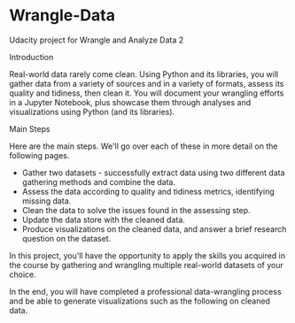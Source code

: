 # Wrangle-Data
Udacity project for Wrangle and Analyze Data 2

Introduction

Real-world data rarely come clean. Using Python and its libraries, you will gather data from a variety of sources and in a variety of formats, assess its quality and tidiness, then clean it. You will document your wrangling efforts in a Jupyter Notebook, plus showcase them through analyses and visualizations using Python (and its libraries).

Main Steps

Here are the main steps. We'll go over each of these in more detail on the following pages.

- Gather two datasets - successfully extract data using two different data gathering methods and combine the data.
- Assess the data according to quality and tidiness metrics, identifying missing data.
- Clean the data to solve the issues found in the assessing step.
- Update the data store with the cleaned data.
- Produce visualizations on the cleaned data, and answer a brief research question on the dataset.

In this project, you'll have the opportunity to apply the skills you acquired in the course by gathering and wrangling multiple real-world datasets of your choice.

In the end, you will have completed a professional data-wrangling process and be able to generate visualizations such as the following on cleaned data.
